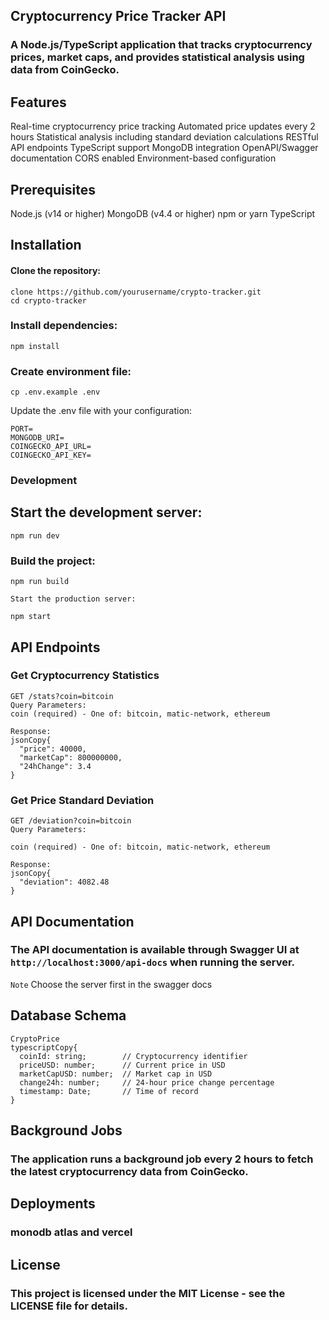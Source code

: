 ## Cryptocurrency Price Tracker API 

### A Node.js/TypeScript application that tracks cryptocurrency prices, market caps, and provides statistical analysis using data from CoinGecko.

## Features

Real-time cryptocurrency price tracking
Automated price updates every 2 hours
Statistical analysis including standard deviation calculations
RESTful API endpoints
TypeScript support
MongoDB integration
OpenAPI/Swagger documentation
CORS enabled
Environment-based configuration

## Prerequisites

Node.js (v14 or higher)
MongoDB (v4.4 or higher)
npm or yarn
TypeScript

## Installation

#### Clone the repository:

``` 
clone https://github.com/yourusername/crypto-tracker.git
cd crypto-tracker
```

### Install dependencies:

```
npm install
```

### Create environment file:

```
cp .env.example .env
```

Update the .env file with your configuration:

```
PORT=
MONGODB_URI=
COINGECKO_API_URL=
COINGECKO_API_KEY=
```

### Development
## Start the development server:
```
npm run dev
```
### Build the project:
```
npm run build
```
```Start the production server:```
```
npm start
```
## API Endpoints
### Get Cryptocurrency Statistics
```
GET /stats?coin=bitcoin
Query Parameters:
coin (required) - One of: bitcoin, matic-network, ethereum

Response:
jsonCopy{
  "price": 40000,
  "marketCap": 800000000,
  "24hChange": 3.4
}
```

### Get Price Standard Deviation
```
GET /deviation?coin=bitcoin
Query Parameters:

coin (required) - One of: bitcoin, matic-network, ethereum

Response:
jsonCopy{
  "deviation": 4082.48
}
```
## API Documentation
### The API documentation is available through Swagger UI at ```http://localhost:3000/api-docs``` when running the server. 
```Note``` Choose the server first in the swagger docs

## Database Schema
```
CryptoPrice
typescriptCopy{
  coinId: string;        // Cryptocurrency identifier
  priceUSD: number;      // Current price in USD
  marketCapUSD: number;  // Market cap in USD
  change24h: number;     // 24-hour price change percentage
  timestamp: Date;       // Time of record
}
```

## Background Jobs
### The application runs a background job every 2 hours to fetch the latest cryptocurrency data from CoinGecko. 

## Deployments
### monodb atlas and vercel

## License
### This project is licensed under the MIT License - see the LICENSE file for details.


